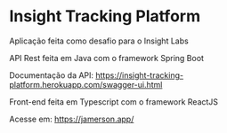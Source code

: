 # Insight Tracking Platform

Aplicação feita como desafio para o Insight Labs

API Rest feita em Java com o framework Spring Boot

Documentação da API: https://insight-tracking-platform.herokuapp.com/swagger-ui.html

Front-end feita em Typescript com o framework ReactJS

Acesse em: https://jamerson.app/
